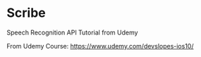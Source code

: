 # Scribe
Speech Recognition API Tutorial from Udemy

From Udemy Course: https://www.udemy.com/devslopes-ios10/
